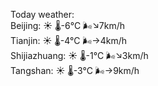 Today weather:  
Beijing: ☀️   🌡️-6°C 🌬️↘7km/h  
Tianjin: ☀️   🌡️-4°C 🌬️→4km/h  
Shijiazhuang: ☀️   🌡️-1°C 🌬️↘3km/h  
Tangshan: ☀️   🌡️-3°C 🌬️→9km/h  
